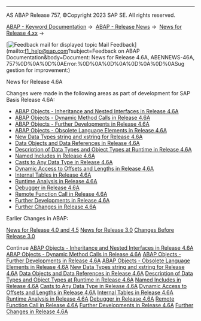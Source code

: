   

* * *

AS ABAP Release 757, ©Copyright 2023 SAP SE. All rights reserved.

[ABAP - Keyword Documentation](https://help.sap.com/doc/abapdocu_757_index_htm/7.57/en-US/abenabap.htm) →  [ABAP - Release News](https://help.sap.com/doc/abapdocu_757_index_htm/7.57/en-US/abennews.htm) →  [News for Release 4.xx](https://help.sap.com/doc/abapdocu_757_index_htm/7.57/en-US/abennews-4.htm) → 

 [![](Mail.gif?object=Mail.gif&sap-language=EN "Feedback mail for displayed topic") Mail Feedback](mailto:f1_help@sap.com?subject=Feedback on ABAP Documentation&body=Document: News for Release 4.6A, ABENNEWS-46A, 757%0D%0A%0D%0AError:%0D%0A%0D%0A%0D%0A%0D%0ASug
gestion for improvement:)

News for Release 4.6A

Changes were made in the following areas as part of development for SAP Basis Release 4.6A:

-   [ABAP Objects - Inheritance and Nested Interfaces in Release 4.6A](https://help.sap.com/doc/abapdocu_757_index_htm/7.57/en-US/abennews-46-objects-vererbung.htm)
-   [ABAP Objects - Dynamic Method Calls in Release 4.6A](https://help.sap.com/doc/abapdocu_757_index_htm/7.57/en-US/abennews-46-objects-dynamic.htm)
-   [ABAP Objects - Further Developments in Release 4.6A](https://help.sap.com/doc/abapdocu_757_index_htm/7.57/en-US/abennews-46-objects-entwicklungen.htm)
-   [ABAP Objects - Obsolete Language Elements in Release 4.6A](https://help.sap.com/doc/abapdocu_757_index_htm/7.57/en-US/abennews-46-objects-obsolete.htm)
-   [New Data Types string and xstring for Release 4.6A](https://help.sap.com/doc/abapdocu_757_index_htm/7.57/en-US/abennews-46-strings.htm)
-   [Data Objects and Data References in Release 4.6A](https://help.sap.com/doc/abapdocu_757_index_htm/7.57/en-US/abennews-46-data-references.htm)
-   [Description of Data Types and Object Types at Runtime in Release 4.6A](https://help.sap.com/doc/abapdocu_757_index_htm/7.57/en-US/abennews-46-type-identification.htm)
-   [Named Includes in Release 4.6A](https://help.sap.com/doc/abapdocu_757_index_htm/7.57/en-US/abennews-46-includes.htm)
-   [Casts to Any Data Type in Release 4.6A](https://help.sap.com/doc/abapdocu_757_index_htm/7.57/en-US/abennews-46-assign-casting.htm)
-   [Dynamic Access to Offsets and Lengths in Release 4.6A](https://help.sap.com/doc/abapdocu_757_index_htm/7.57/en-US/abennews-46-offset.htm)
-   [Internal Tables in Release 4.6A](https://help.sap.com/doc/abapdocu_757_index_htm/7.57/en-US/abennews-46-internal-tables.htm)
-   [Runtime Analysis in Release 4.6A](https://help.sap.com/doc/abapdocu_757_index_htm/7.57/en-US/abennews-46-se30.htm)
-   [Debugger in Release 4.6A](https://help.sap.com/doc/abapdocu_757_index_htm/7.57/en-US/abennews-46-debugger.htm)
-   [Remote Function Call in Release 4.6A](https://help.sap.com/doc/abapdocu_757_index_htm/7.57/en-US/abennews-46-rfc.htm)
-   [Further Developments in Release 4.6A](https://help.sap.com/doc/abapdocu_757_index_htm/7.57/en-US/abennews-46-entwicklungen.htm)
-   [Further Changes in Release 4.6A](https://help.sap.com/doc/abapdocu_757_index_htm/7.57/en-US/abennews-46-sonstiges.htm)

Earlier Changes in ABAP:

[News for Release 4.0 and 4.5](https://help.sap.com/doc/abapdocu_757_index_htm/7.57/en-US/abennews-40.htm)
[News for Release 3.0](https://help.sap.com/doc/abapdocu_757_index_htm/7.57/en-US/abennews-30.htm)
[Changes Before Release 3.0](https://help.sap.com/doc/abapdocu_757_index_htm/7.57/en-US/abennews-21.htm)

Continue
[ABAP Objects - Inheritance and Nested Interfaces in Release 4.6A](https://help.sap.com/doc/abapdocu_757_index_htm/7.57/en-US/abennews-46-objects-vererbung.htm)
[ABAP Objects - Dynamic Method Calls in Release 4.6A](https://help.sap.com/doc/abapdocu_757_index_htm/7.57/en-US/abennews-46-objects-dynamic.htm)
[ABAP Objects - Further Developments in Release 4.6A](https://help.sap.com/doc/abapdocu_757_index_htm/7.57/en-US/abennews-46-objects-entwicklungen.htm)
[ABAP Objects - Obsolete Language Elements in Release 4.6A](https://help.sap.com/doc/abapdocu_757_index_htm/7.57/en-US/abennews-46-objects-obsolete.htm)
[New Data Types string and xstring for Release 4.6A](https://help.sap.com/doc/abapdocu_757_index_htm/7.57/en-US/abennews-46-strings.htm)
[Data Objects and Data References in Release 4.6A](https://help.sap.com/doc/abapdocu_757_index_htm/7.57/en-US/abennews-46-data-references.htm)
[Description of Data Types and Object Types at Runtime in Release 4.6A](https://help.sap.com/doc/abapdocu_757_index_htm/7.57/en-US/abennews-46-type-identification.htm)
[Named Includes in Release 4.6A](https://help.sap.com/doc/abapdocu_757_index_htm/7.57/en-US/abennews-46-includes.htm)
[Casts to Any Data Type in Release 4.6A](https://help.sap.com/doc/abapdocu_757_index_htm/7.57/en-US/abennews-46-assign-casting.htm)
[Dynamic Access to Offsets and Lengths in Release 4.6A](https://help.sap.com/doc/abapdocu_757_index_htm/7.57/en-US/abennews-46-offset.htm)
[Internal Tables in Release 4.6A](https://help.sap.com/doc/abapdocu_757_index_htm/7.57/en-US/abennews-46-internal-tables.htm)
[Runtime Analysis in Release 4.6A](https://help.sap.com/doc/abapdocu_757_index_htm/7.57/en-US/abennews-46-se30.htm)
[Debugger in Release 4.6A](https://help.sap.com/doc/abapdocu_757_index_htm/7.57/en-US/abennews-46-debugger.htm)
[Remote Function Call in Release 4.6A](https://help.sap.com/doc/abapdocu_757_index_htm/7.57/en-US/abennews-46-rfc.htm)
[Further Developments in Release 4.6A](https://help.sap.com/doc/abapdocu_757_index_htm/7.57/en-US/abennews-46-entwicklungen.htm)
[Further Changes in Release 4.6A](https://help.sap.com/doc/abapdocu_757_index_htm/7.57/en-US/abennews-46-sonstiges.htm)